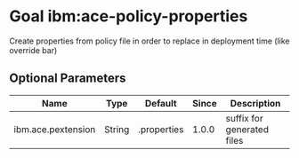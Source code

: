 # Goal ibm:ace-policy-properties

Create properties from policy file in order to replace in deployment time (like override bar)

## Optional Parameters

| Name               | Type   | Default     | Since | Description                |
| ------------------ | ------ | ----------- | ----- | -------------------------- |
| ibm.ace.pextension | String | .properties | 1.0.0 | suffix for generated files |